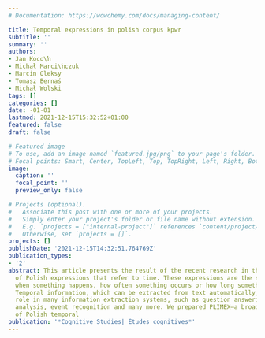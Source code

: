 ```yaml
---
# Documentation: https://wowchemy.com/docs/managing-content/

title: Temporal expressions in polish corpus kpwr
subtitle: ''
summary: ''
authors:
- Jan Koco\ŉ
- Michał Marci\ŉczuk
- Marcin Oleksy
- Tomasz Bernaś
- Michał Wolski
tags: []
categories: []
date: -01-01
lastmod: 2021-12-15T15:32:52+01:00
featured: false
draft: false

# Featured image
# To use, add an image named `featured.jpg/png` to your page's folder.
# Focal points: Smart, Center, TopLeft, Top, TopRight, Left, Right, BottomLeft, Bottom, BottomRight.
image:
  caption: ''
  focal_point: ''
  preview_only: false

# Projects (optional).
#   Associate this post with one or more of your projects.
#   Simply enter your project's folder or file name without extension.
#   E.g. `projects = ["internal-project"]` references `content/project/deep-learning/index.md`.
#   Otherwise, set `projects = []`.
projects: []
publishDate: '2021-12-15T14:32:51.764769Z'
publication_types:
- '2'
abstract: This article presents the result of the recent research in the interpretation
  of Polish expressions that refer to time. These expressions are the source of information
  when something happens, how often something occurs or how long something lasts.
  Temporal information, which can be extracted from text automatically, plays significant
  role in many information extraction systems, such as question answering, discourse
  analysis, event recognition and many more. We prepared PLIMEX—a broad description
  of Polish temporal
publication: '*Cognitive Studies| Études cognitives*'
---
```

